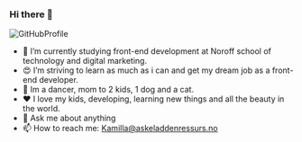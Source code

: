 ### Hi there 👋

![GitHubProfile](https://user-images.githubusercontent.com/100962390/224568795-15abc60a-0226-4b43-8aee-cf29079aea88.png)

- 🔭 I’m currently studying front-end development at Noroff school of technology and digital marketing.
- 😍 I’m striving to learn as much as i can and get my dream job as a front-end developer.
- 💃 Im a dancer, mom to 2 kids, 1 dog and a cat.
- ❤️ I love my kids, developing, learning new things and all the beauty in the world. 
- 💬 Ask me about anything
- 📫 How to reach me: Kamilla@askeladdenressurs.no




<!--
**KamlaF/KamlaF** is a ✨ _special_ ✨ repository because its `README.md` (this file) appears on your GitHub profile.

Here are some ideas to get you started:


- 🌱 I’m currently learning ...
- 👯 I’m looking to collaborate on ...
- 🤔 I’m looking for help with ...
- 💬 Ask me about ...

- 📫 How to reach me: ...
- 😄 Pronouns: ...
- ⚡ Fun fact: ...
-->
